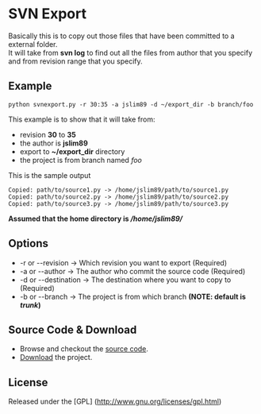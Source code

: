 # SVN Export
Basically this is to copy out those files that have been committed to a external folder.  
It will take from **svn log** to find out all the files from author that you specify and from revision range that you specify.

## Example
```shell
python svnexport.py -r 30:35 -a jslim89 -d ~/export_dir -b branch/foo
```
This example is to show that it will take from:
* revision **30** to **35**
* the author is **jslim89**
* export to **~/export_dir** directory
* the project is from branch named *foo*

This is the sample output
```
Copied: path/to/source1.py -> /home/jslim89/path/to/source1.py
Copied: path/to/source2.py -> /home/jslim89/path/to/source2.py
Copied: path/to/source3.py -> /home/jslim89/path/to/source3.py
```
**Assumed that the home directory is _/home/jslim89/_**

## Options
* -r or --revision    -> Which revision you want to export (Required)
* -a or --author      -> The author who commit the source code (Required)
* -d or --destination -> The destination where you want to copy to (Required)
* -b or --branch      -> The project is from which branch **(NOTE: default is _trunk_)**

## Source Code & Download
* Browse and checkout the [source code](https://github.com/jslim89/svn-export).
* [Download](https://github.com/jslim89/svn-export/archives/master) the project.

## License
Released under the [GPL] (http://www.gnu.org/licenses/gpl.html)
